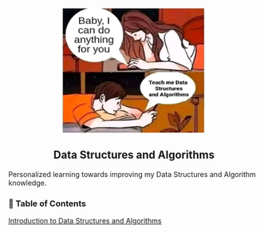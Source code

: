 <p align="center">
    <img src="assets/image.png" alt="dsa" width="300" height="250">
</p>


<h2 align="center"> Data Structures and Algorithms
    <br> 
</h2>

<p>Personalized learning towards improving my Data Structures and Algorithm knowledge.</p>

### 📝 Table of Contents
[Introduction to Data Structures and Algorithms](https://github.com/R-Owino/100DaysofALXSE/blob/main/Day%201/Intro.md)